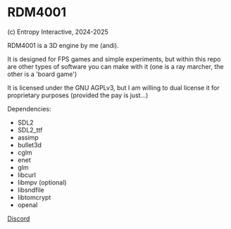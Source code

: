 # RDM4001
(c) Entropy Interactive, 2024-2025

RDM4001 is a 3D engine by me (andi).

It is designed for FPS games and simple experiments, but within this repo are other types of software you can make with it (one is a ray marcher, the other is a 'board game')

It is licensed under the GNU AGPLv3, but I am willing to dual license it for proprietary purposes (provided the pay is just...)

Dependencies: 
- SDL2
- SDL2_ttf 
- assimp
- bullet3d
- cglm
- enet
- glm
- libcurl
- libmpv (optional)
- libsndfile
- libtomcrypt
- openal

[Discord](https://discord.gg/rjVUKtzShv)
